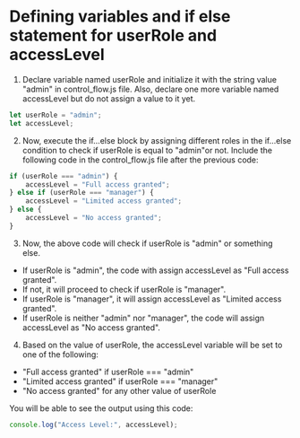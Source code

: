 # Defining variables and if else statement for userRole and accessLevel

1. Declare variable named userRole and initialize it with the string value "admin" in control_flow.js file. Also, declare one more variable named accessLevel but do not assign a value to it yet.

```javascript
let userRole = "admin";
let accessLevel;
```

2. Now, execute the if…else block by assigning different roles in the if…else condition to check if userRole is equal to "admin"or not. Include the following code in the control_flow.js file after the previous code:

```javascript 
if (userRole === "admin") {
    accessLevel = "Full access granted";
} else if (userRole === "manager") {
    accessLevel = "Limited access granted";
} else {
    accessLevel = "No access granted";
}
```

3. Now, the above code will check if userRole is "admin" or something else.

- If userRole is "admin", the code with assign accessLevel as "Full access granted".
- If not, it will proceed to check if userRole is "manager".
- If userRole is "manager", it will assign accessLevel as "Limited access granted".
- If userRole is neither "admin" nor "manager", the code will assign accessLevel as "No access granted".

4. Based on the value of userRole, the accessLevel variable will be set to one of the following:

- "Full access granted" if userRole === "admin"
- "Limited access granted" if userRole === "manager"
- "No access granted" for any other value of userRole

You will be able to see the output using this code:

```javascript
console.log("Access Level:", accessLevel);
```
